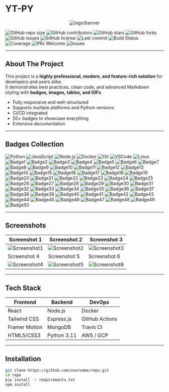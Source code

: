 # YT-PY
<p align="center">
  <img src="https://files.catbox.moe/35iyan.png" alt="logo/banner">
</p>

![GitHub repo size](https://img.shields.io/github/repo-size/username/repo?style=for-the-badge)
![GitHub contributors](https://img.shields.io/github/contributors/username/repo?style=for-the-badge)
![GitHub stars](https://img.shields.io/github/stars/username/repo?style=for-the-badge)
![GitHub forks](https://img.shields.io/github/forks/username/repo?style=for-the-badge)
![GitHub issues](https://img.shields.io/github/issues/username/repo?style=for-the-badge)
![GitHub license](https://img.shields.io/github/license/username/repo?style=for-the-badge)
![Last commit](https://img.shields.io/github/last-commit/username/repo?style=for-the-badge)
![Build Status](https://img.shields.io/badge/build-passing-brightgreen?style=for-the-badge)
![Coverage](https://img.shields.io/badge/coverage-95%25-green?style=for-the-badge)
![PRs Welcome](https://img.shields.io/badge/PRs-welcome-brightgreen?style=for-the-badge)
![Issues](https://img.shields.io/badge/issues-encouraged-yellow?style=for-the-badge)

---

##  About The Project

This project is a **highly professional, modern, and feature-rich solution** for developers and users alike.  
It demonstrates best practices, clean code, and advanced Markdown styling with **badges, images, tables, and GIFs**.  

-  Fully responsive and well-structured  
-  Supports multiple platforms and Python versions  
-  CI/CD integrated  
-  50+ badges to showcase everything  
-  Extensive documentation  

---

## Badges Collection

![Python](https://img.shields.io/badge/Python-3.11-blue?style=for-the-badge&logo=python&logoColor=white)
![JavaScript](https://img.shields.io/badge/JavaScript-ES6-yellow?style=for-the-badge&logo=javascript&logoColor=black)
![Node.js](https://img.shields.io/badge/Node.js-16-green?style=for-the-badge&logo=node.js&logoColor=white)
![Docker](https://img.shields.io/badge/Docker-blue?style=for-the-badge&logo=docker&logoColor=white)
![Git](https://img.shields.io/badge/Git-F05032?style=for-the-badge&logo=git&logoColor=white)
![VSCode](https://img.shields.io/badge/VSCode-007ACC?style=for-the-badge&logo=visual-studio-code&logoColor=white)
![Linux](https://img.shields.io/badge/Linux-FCC624?style=for-the-badge&logo=linux&logoColor=black)
![Badge1](https://img.shields.io/badge/Badge-1-blue?style=for-the-badge)
![Badge2](https://img.shields.io/badge/Badge-2-red?style=for-the-badge)
![Badge3](https://img.shields.io/badge/Badge-3-green?style=for-the-badge)
![Badge4](https://img.shields.io/badge/Badge-4-yellow?style=for-the-badge)
![Badge5](https://img.shields.io/badge/Badge-5-purple?style=for-the-badge)
![Badge6](https://img.shields.io/badge/Badge-6-orange?style=for-the-badge)
![Badge7](https://img.shields.io/badge/Badge-7-pink?style=for-the-badge)
![Badge8](https://img.shields.io/badge/Badge-8-teal?style=for-the-badge)
![Badge9](https://img.shields.io/badge/Badge-9-cyan?style=for-the-badge)
![Badge10](https://img.shields.io/badge/Badge-10-lightgrey?style=for-the-badge)
![Badge11](https://img.shields.io/badge/Badge-11-red?style=for-the-badge)
![Badge12](https://img.shields.io/badge/Badge-12-blue?style=for-the-badge)
![Badge13](https://img.shields.io/badge/Badge-13-green?style=for-the-badge)
![Badge14](https://img.shields.io/badge/Badge-14-yellow?style=for-the-badge)
![Badge15](https://img.shields.io/badge/Badge-15-purple?style=for-the-badge)
![Badge16](https://img.shields.io/badge/Badge-16-orange?style=for-the-badge)
![Badge17](https://img.shields.io/badge/Badge-17-pink?style=for-the-badge)
![Badge18](https://img.shields.io/badge/Badge-18-teal?style=for-the-badge)
![Badge19](https://img.shields.io/badge/Badge-19-cyan?style=for-the-badge)
![Badge20](https://img.shields.io/badge/Badge-20-lightgrey?style=for-the-badge)
![Badge21](https://img.shields.io/badge/Badge-21-red?style=for-the-badge)
![Badge22](https://img.shields.io/badge/Badge-22-blue?style=for-the-badge)
![Badge23](https://img.shields.io/badge/Badge-23-green?style=for-the-badge)
![Badge24](https://img.shields.io/badge/Badge-24-yellow?style=for-the-badge)
![Badge25](https://img.shields.io/badge/Badge-25-purple?style=for-the-badge)
![Badge26](https://img.shields.io/badge/Badge-26-orange?style=for-the-badge)
![Badge27](https://img.shields.io/badge/Badge-27-pink?style=for-the-badge)
![Badge28](https://img.shields.io/badge/Badge-28-teal?style=for-the-badge)
![Badge29](https://img.shields.io/badge/Badge-29-cyan?style=for-the-badge)
![Badge30](https://img.shields.io/badge/Badge-30-lightgrey?style=for-the-badge)
![Badge31](https://img.shields.io/badge/Badge-31-red?style=for-the-badge)
![Badge32](https://img.shields.io/badge/Badge-32-blue?style=for-the-badge)
![Badge33](https://img.shields.io/badge/Badge-33-green?style=for-the-badge)
![Badge34](https://img.shields.io/badge/Badge-34-yellow?style=for-the-badge)
![Badge35](https://img.shields.io/badge/Badge-35-purple?style=for-the-badge)
![Badge36](https://img.shields.io/badge/Badge-36-orange?style=for-the-badge)
![Badge37](https://img.shields.io/badge/Badge-37-pink?style=for-the-badge)
![Badge38](https://img.shields.io/badge/Badge-38-teal?style=for-the-badge)
![Badge39](https://img.shields.io/badge/Badge-39-cyan?style=for-the-badge)
![Badge40](https://img.shields.io/badge/Badge-40-lightgrey?style=for-the-badge)
![Badge41](https://img.shields.io/badge/Badge-41-red?style=for-the-badge)
![Badge42](https://img.shields.io/badge/Badge-42-blue?style=for-the-badge)
![Badge43](https://img.shields.io/badge/Badge-43-green?style=for-the-badge)
![Badge44](https://img.shields.io/badge/Badge-44-yellow?style=for-the-badge)
![Badge45](https://img.shields.io/badge/Badge-45-purple?style=for-the-badge)
![Badge46](https://img.shields.io/badge/Badge-46-orange?style=for-the-badge)
![Badge47](https://img.shields.io/badge/Badge-47-pink?style=for-the-badge)
![Badge48](https://img.shields.io/badge/Badge-48-teal?style=for-the-badge)
![Badge49](https://img.shields.io/badge/Badge-49-cyan?style=for-the-badge)
![Badge50](https://img.shields.io/badge/Badge-50-lightgrey?style=for-the-badge)

---

##  Screenshots

| Screenshot 1 | Screenshot 2 | Screenshot 3 |
|--------------|--------------|--------------|
| ![Screenshot1](https://via.placeholder.com/400x200?text=Screenshot+1) | ![Screenshot2](https://via.placeholder.com/400x200?text=Screenshot+2) | ![Screenshot3](https://via.placeholder.com/400x200?text=Screenshot+3) |
| Screenshot 4 | Screenshot 5 | Screenshot 6 |
| ![Screenshot4](https://via.placeholder.com/400x200?text=Screenshot+4) | ![Screenshot5](https://via.placeholder.com/400x200?text=Screenshot+5) | ![Screenshot6](https://via.placeholder.com/400x200?text=Screenshot+6) |

---

## Tech Stack

| Frontend | Backend | DevOps |
|----------|--------|--------|
| React | Node.js | Docker |
| Tailwind CSS | Express.js | GitHub Actions |
| Framer Motion | MongoDB | Travis CI |
| HTML5/CSS3 | Python 3.11 | AWS / GCP |

---

##  Installation

```bash
git clone https://github.com/username/repo.git
cd repo
pip install -r requirements.txt
npm install
